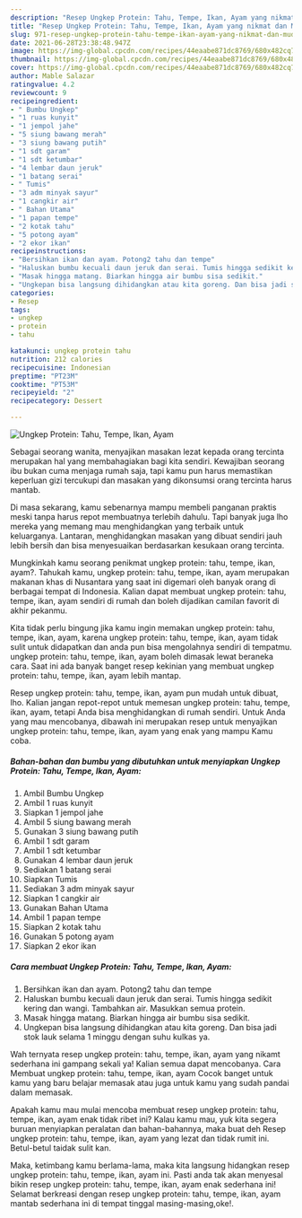 ```yaml
---
description: "Resep Ungkep Protein: Tahu, Tempe, Ikan, Ayam yang nikmat dan Mudah Dibuat"
title: "Resep Ungkep Protein: Tahu, Tempe, Ikan, Ayam yang nikmat dan Mudah Dibuat"
slug: 971-resep-ungkep-protein-tahu-tempe-ikan-ayam-yang-nikmat-dan-mudah-dibuat
date: 2021-06-28T23:38:48.947Z
image: https://img-global.cpcdn.com/recipes/44eaabe871dc8769/680x482cq70/ungkep-protein-tahu-tempe-ikan-ayam-foto-resep-utama.jpg
thumbnail: https://img-global.cpcdn.com/recipes/44eaabe871dc8769/680x482cq70/ungkep-protein-tahu-tempe-ikan-ayam-foto-resep-utama.jpg
cover: https://img-global.cpcdn.com/recipes/44eaabe871dc8769/680x482cq70/ungkep-protein-tahu-tempe-ikan-ayam-foto-resep-utama.jpg
author: Mable Salazar
ratingvalue: 4.2
reviewcount: 9
recipeingredient:
- " Bumbu Ungkep"
- "1 ruas kunyit"
- "1 jempol jahe"
- "5 siung bawang merah"
- "3 siung bawang putih"
- "1 sdt garam"
- "1 sdt ketumbar"
- "4 lembar daun jeruk"
- "1 batang serai"
- " Tumis"
- "3 adm minyak sayur"
- "1 cangkir air"
- " Bahan Utama"
- "1 papan tempe"
- "2 kotak tahu"
- "5 potong ayam"
- "2 ekor ikan"
recipeinstructions:
- "Bersihkan ikan dan ayam. Potong2 tahu dan tempe"
- "Haluskan bumbu kecuali daun jeruk dan serai. Tumis hingga sedikit kering dan wangi. Tambahkan air. Masukkan semua protein."
- "Masak hingga matang. Biarkan hingga air bumbu sisa sedikit."
- "Ungkepan bisa langsung dihidangkan atau kita goreng. Dan bisa jadi stok lauk selama 1 minggu dengan suhu kulkas ya."
categories:
- Resep
tags:
- ungkep
- protein
- tahu

katakunci: ungkep protein tahu 
nutrition: 212 calories
recipecuisine: Indonesian
preptime: "PT23M"
cooktime: "PT53M"
recipeyield: "2"
recipecategory: Dessert

---
```



![Ungkep Protein: Tahu, Tempe, Ikan, Ayam](https://img-global.cpcdn.com/recipes/44eaabe871dc8769/680x482cq70/ungkep-protein-tahu-tempe-ikan-ayam-foto-resep-utama.jpg)

Sebagai seorang wanita, menyajikan masakan lezat kepada orang tercinta merupakan hal yang membahagiakan bagi kita sendiri. Kewajiban seorang ibu bukan cuma menjaga rumah saja, tapi kamu pun harus memastikan keperluan gizi tercukupi dan masakan yang dikonsumsi orang tercinta harus mantab.

Di masa  sekarang, kamu sebenarnya mampu membeli panganan praktis meski tanpa harus repot membuatnya terlebih dahulu. Tapi banyak juga lho mereka yang memang mau menghidangkan yang terbaik untuk keluarganya. Lantaran, menghidangkan masakan yang dibuat sendiri jauh lebih bersih dan bisa menyesuaikan berdasarkan kesukaan orang tercinta. 



Mungkinkah kamu seorang penikmat ungkep protein: tahu, tempe, ikan, ayam?. Tahukah kamu, ungkep protein: tahu, tempe, ikan, ayam merupakan makanan khas di Nusantara yang saat ini digemari oleh banyak orang di berbagai tempat di Indonesia. Kalian dapat membuat ungkep protein: tahu, tempe, ikan, ayam sendiri di rumah dan boleh dijadikan camilan favorit di akhir pekanmu.

Kita tidak perlu bingung jika kamu ingin memakan ungkep protein: tahu, tempe, ikan, ayam, karena ungkep protein: tahu, tempe, ikan, ayam tidak sulit untuk didapatkan dan anda pun bisa mengolahnya sendiri di tempatmu. ungkep protein: tahu, tempe, ikan, ayam boleh dimasak lewat beraneka cara. Saat ini ada banyak banget resep kekinian yang membuat ungkep protein: tahu, tempe, ikan, ayam lebih mantap.

Resep ungkep protein: tahu, tempe, ikan, ayam pun mudah untuk dibuat, lho. Kalian jangan repot-repot untuk memesan ungkep protein: tahu, tempe, ikan, ayam, tetapi Anda bisa menghidangkan di rumah sendiri. Untuk Anda yang mau mencobanya, dibawah ini merupakan resep untuk menyajikan ungkep protein: tahu, tempe, ikan, ayam yang enak yang mampu Kamu coba.

<!--inarticleads1-->

##### Bahan-bahan dan bumbu yang dibutuhkan untuk menyiapkan Ungkep Protein: Tahu, Tempe, Ikan, Ayam:

1. Ambil  Bumbu Ungkep
1. Ambil 1 ruas kunyit
1. Siapkan 1 jempol jahe
1. Ambil 5 siung bawang merah
1. Gunakan 3 siung bawang putih
1. Ambil 1 sdt garam
1. Ambil 1 sdt ketumbar
1. Gunakan 4 lembar daun jeruk
1. Sediakan 1 batang serai
1. Siapkan  Tumis
1. Sediakan 3 adm minyak sayur
1. Siapkan 1 cangkir air
1. Gunakan  Bahan Utama
1. Ambil 1 papan tempe
1. Siapkan 2 kotak tahu
1. Gunakan 5 potong ayam
1. Siapkan 2 ekor ikan




<!--inarticleads2-->

##### Cara membuat Ungkep Protein: Tahu, Tempe, Ikan, Ayam:

1. Bersihkan ikan dan ayam. Potong2 tahu dan tempe
1. Haluskan bumbu kecuali daun jeruk dan serai. Tumis hingga sedikit kering dan wangi. Tambahkan air. Masukkan semua protein.
1. Masak hingga matang. Biarkan hingga air bumbu sisa sedikit.
1. Ungkepan bisa langsung dihidangkan atau kita goreng. Dan bisa jadi stok lauk selama 1 minggu dengan suhu kulkas ya.




Wah ternyata resep ungkep protein: tahu, tempe, ikan, ayam yang nikamt sederhana ini gampang sekali ya! Kalian semua dapat mencobanya. Cara Membuat ungkep protein: tahu, tempe, ikan, ayam Cocok banget untuk kamu yang baru belajar memasak atau juga untuk kamu yang sudah pandai dalam memasak.

Apakah kamu mau mulai mencoba membuat resep ungkep protein: tahu, tempe, ikan, ayam enak tidak ribet ini? Kalau kamu mau, yuk kita segera buruan menyiapkan peralatan dan bahan-bahannya, maka buat deh Resep ungkep protein: tahu, tempe, ikan, ayam yang lezat dan tidak rumit ini. Betul-betul taidak sulit kan. 

Maka, ketimbang kamu berlama-lama, maka kita langsung hidangkan resep ungkep protein: tahu, tempe, ikan, ayam ini. Pasti anda tak akan menyesal bikin resep ungkep protein: tahu, tempe, ikan, ayam enak sederhana ini! Selamat berkreasi dengan resep ungkep protein: tahu, tempe, ikan, ayam mantab sederhana ini di tempat tinggal masing-masing,oke!.

